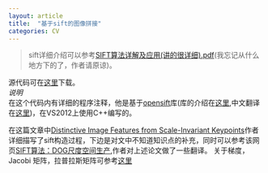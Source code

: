 ```yaml
---
layout: article
title:  "基于sift的图像拼接"
categories: CV
---
```


> sift详细介绍可以参考[SIFT算法详解及应用(讲的很详细).pdf](/download/CV/SIFT.pdf)(我忘记从什么地方下的了，作者请原谅)。 

源代码可在[这里](https://github.com/fengxiuyaun/stitch.git)下载。  
*说明*  
在这个代码内有详细的程序注释，他是基于[opensift](https://robwhess.github.io/opensift/)库(库的介绍在[这里](/download/CV/siftlib-acmmm10.pdf),中文翻译在[这里](/download/CV/siftlib-acmmm10E2C.docx))，在VS2012上使用C++编写的。

在这篇文章中[Distinctive Image Features from Scale-Invariant Keypoints](/download/CV/ijcv04.pdf)作者详细描写了sift构造过程，下边是对文中不知道知识点的补充，同时可以参考该网页[SIFT算法：DOG尺度空间生产](http://www.cnblogs.com/JiePro/p/sift_1.html),作者对上述论文做了一些翻译。
关于梯度，Jacobi 矩阵，拉普拉斯矩阵可参考[这里]({{site.url}}/_posts/CV/2016/03/09/derivative)
